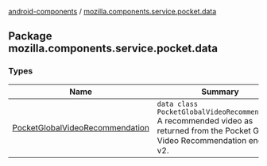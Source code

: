 [android-components](../index.md) / [mozilla.components.service.pocket.data](./index.md)

## Package mozilla.components.service.pocket.data

### Types

| Name | Summary |
|---|---|
| [PocketGlobalVideoRecommendation](-pocket-global-video-recommendation/index.md) | `data class PocketGlobalVideoRecommendation`<br>A recommended video as returned from the Pocket Global Video Recommendation endpoint v2. |
